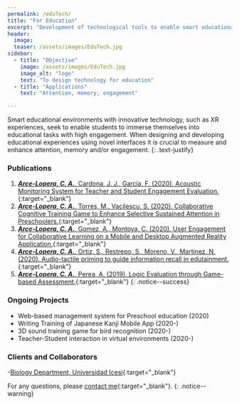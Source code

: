 ```yaml
---
permalink: /eduTech/
title: "For Education"
excerpt: "Development of technological tools to enable smart educational environments"
header:
  image:
  teaser: /assets/images/EduTech.jpg
sidebar:
  - title: "Objective"
    image: /assets/images/EduTech.jpg
    image_alt: "logo"
    text: "To design technology for education"
  - title: "Applications"
    text: "Attention, memory, engagement"

---
```


Smart educational environments with innovative technology, such as XR experiences, seek
to enable students to immerse themselves into educational tasks with high engagement. When designing and developing
educational experiences using novel interfaces it is crucial to measure and enhance attention, memory and/or engagement.
{: .text-justify}
 
### Publications
1.	[***Arce-Lopera, C. A.***, Cardona, J. J., García, F. (2020). Acoustic Monitoring System for Teacher and Student Engagement Evaluation.](https://doi.org/10.23919/CISTI49556.2020.9140442){:target="_blank"}
2.	[***Arce-Lopera, C. A.***, Torres, M., Vacilescu, S. (2020). Collaborative Cognitive Training Game to Enhance Selective Sustained Attention in Preschoolers.](https://doi.org/10.1007/978-3-030-50896-8_34){:target="_blank"}
3.	[***Arce-Lopera, C. A.***, Gomez, A., Montoya, C. (2020). User Engagement for Collaborative Learning on a Mobile and Desktop Augmented Reality Application.](https://doi.org/10.1109/ICVRV47840.2019.00045){:target="_blank"}
4.	[***Arce-Lopera, C. A.***, Ortiz, S., Restrepo, S., Moreno, V., Martinez, N. (2020). Audio-tactile priming to guide information recall in edutainment.](https://doi.org/10.1109/ICVRV47840.2019.00047){:target="_blank"}
5.	[***Arce-Lopera, C. A.***, Perea, A. (2019). Logic Evaluation through Game-based Assessment.](https://doi.org/10.1007/978-3-030-20476-1_25){:target="_blank"}
{: .notice--success}

### Ongoing Projects
- Web-based management system for Preschool education (2020)
- Writing Training of Japanese Kanji Mobile App (2020-)
- 3D sound training game for bird recognition (2020-)
- Teacher-Student interaction in virtual environments (2020-)

### Clients and Collaborators
-[Biology Department, Universidad Icesi](https://www.icesi.edu.co/departamentos/departamento-de-ciencias-biologicas/){:target="_blank"}


For any questions, please [contact me](https://forms.gle/63NYpG1siX6E4KGj8){:target="_blank"}.
{: .notice--warning}